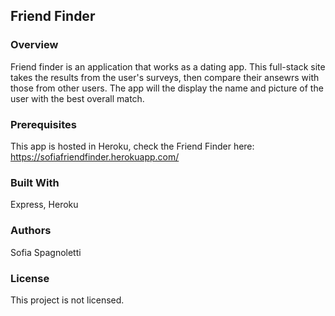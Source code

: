 ## Friend Finder

### Overview

Friend finder is an application that works as a dating app. This full-stack site takes the results from the user's surveys, then compare their ansewrs with those from other users. The app will the display the name and picture of the user with the best overall match. 

### Prerequisites
This app is hosted in Heroku, check the Friend Finder here: https://sofiafriendfinder.herokuapp.com/

### Built With
Express, Heroku

### Authors
Sofia Spagnoletti

### License
This project is not licensed.
